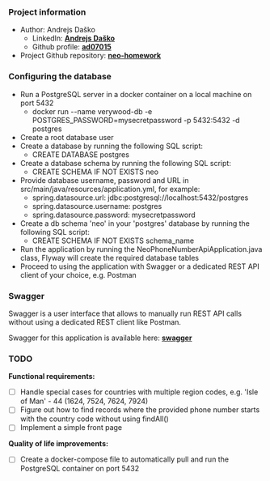 ### Project information
- Author: Andrejs Daško
  - LinkedIn: **[Andrejs Daško](https://www.linkedin.com/in/andrejsdasko)**
  - Github profile: **[ad07015](https://github.com/ad07015)**
- Project Github repository: **[neo-homework](https://github.com/ad07015/neo-homework)**

### Configuring the database
- Run a PostgreSQL server in a docker container on a local machine on port 5432
  - docker run --name verywood-db -e POSTGRES_PASSWORD=mysecretpassword -p 5432:5432 -d postgres
- Create a root database user
- Create a database by running the following SQL script:
  - CREATE DATABASE postgres
- Create a database schema by running the following SQL script:
  - CREATE SCHEMA IF NOT EXISTS neo
- Provide database username, password and URL in src/main/java/resources/application.yml, 
for example:
  - spring.datasource.url: jdbc:postgresql://localhost:5432/postgres
  - spring.datasource.username: postgres
  - spring.datasource.password: mysecretpassword
- Create a db schema 'neo' in your 'postgres' database by running the following SQL script:
  - CREATE SCHEMA IF NOT EXISTS schema_name
- Run the application by running the NeoPhoneNumberApiApplication.java class, Flyway will create the required database tables
- Proceed to using the application with Swagger or a dedicated REST API client of your choice, e.g. Postman

### Swagger
Swagger is a user interface that allows to manually run REST API calls without using a dedicated REST client like Postman.

Swagger for this application is available here: **[swagger](http://localhost:8088/swagger-ui/index.html)**

### TODO
**Functional requirements:**
- [ ] Handle special cases for countries with multiple region codes, 
e.g. 'Isle of Man' - 44 (1624, 7524, 7624, 7924)
- [ ] Figure out how to find records where the provided phone number 
starts with the country code without using findAll()
- [ ] Implement a simple front page

**Quality of life improvements:**
- [ ] Create a docker-compose file to automatically pull and run the PostgreSQL container
on port 5432